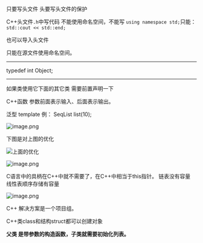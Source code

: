 只要写头文件  头要写头文件的保护

C++头文件`.h`中写代码  不能使用命名空间，不能写 `using namespace std;`只能：`std::cout << std::end;`

也可以导入头文件

只能在源文件使用命名空间。

---



typedef int Object;

---



如果类使用它下面的其它类  需要前置声明一下



C++函数 参数前面表示输入、后面表示输出。


泛型
template <typename T>
例：
SeqList<Teacher> list(10);

![image.png](https://upload-images.jianshu.io/upload_images/1892989-0f62726786a0d63a.png?imageMogr2/auto-orient/strip%7CimageView2/2/w/1240)



下图是对上图的优化



![上面的优化](https://upload-images.jianshu.io/upload_images/1892989-251f971c2cbe8300.png?imageMogr2/auto-orient/strip%7CimageView2/2/w/1240)

![image.png](https://upload-images.jianshu.io/upload_images/1892989-d2fc671fd10d7b5b.png?imageMogr2/auto-orient/strip%7CimageView2/2/w/1240)

C语言中的具柄在C++中就不需要了，在C++中相当于this指针。
链表没有容量 线性表顺序存储有容量


![image.png](https://upload-images.jianshu.io/upload_images/1892989-d0dbf6649f4beea8.png?imageMogr2/auto-orient/strip%7CimageView2/2/w/1240)





C++ 解决方案是一个项目组。



C++类class和结构struct都可以创建对象





**父类 是带参数的构造函数，子类就需要初始化列表。**